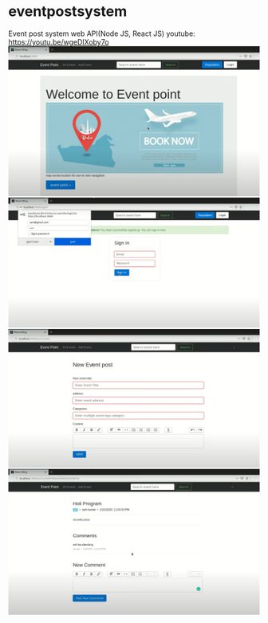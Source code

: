 # eventpostsystem
Event post system web API(Node JS, React JS)
youtube: https://youtu.be/wgeDIXoby7o
![home page](https://github.com/shivasubedi/eventpostsystem/blob/main/1.PNG)
![register system](https://github.com/shivasubedi/eventpostsystem/blob/main/2.PNG)
![login system](https://github.com/shivasubedi/eventpostsystem/blob/main/3.PNG)
![comment system](https://github.com/shivasubedi/eventpostsystem/blob/main/4.PNG)

